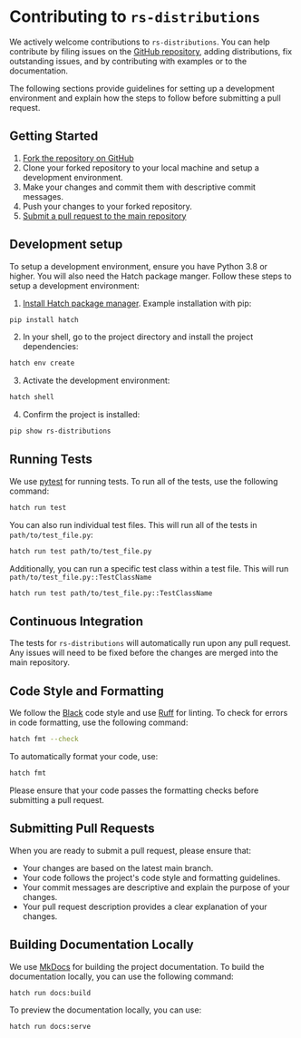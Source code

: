 # Contributing to `rs-distributions`

We actively welcome contributions to `rs-distributions`.
You can help contribute by filing issues on the [GitHub repository](https://github.com/rs-station/distributions/issues), adding distributions, fix outstanding issues, and by contributing with examples or to the documentation.

The following sections provide guidelines for setting up a development environment and explain how the steps to follow before submitting a pull request.
## Getting Started

1. [Fork the repository on GitHub](https://docs.github.com/en/pull-requests/collaborating-with-pull-requests/working-with-forks/fork-a-repo)
2. Clone your forked repository to your local machine and setup a development environment.
3. Make your changes and commit them with descriptive commit messages.
4. Push your changes to your forked repository.
5. [Submit a pull request to the main repository](https://docs.github.com/en/pull-requests/collaborating-with-pull-requests/proposing-changes-to-your-work-with-pull-requests)

## Development setup

To setup a development environment, ensure you have Python 3.8 or higher.
You will also need the Hatch package manger.
Follow these steps to setup a development environment:

1. [Install Hatch package manager](https://hatch.pypa.io/latest/install/).
   Example installation with pip:
 ```bash
 pip install hatch
 ```

2. In your shell, go to the project directory and install the project dependencies:

```bash
hatch env create
```

3. Activate the development environment:

```bash
hatch shell
```

4. Confirm the project is installed:

```bash
pip show rs-distributions
```

## Running Tests

We use [pytest](https://docs.pytest.org/en/8.0.x/) for running tests.
To run all of the tests, use the following command:

```bash
hatch run test
```

You can also run individual test files.
This will run all of the tests in `path/to/test_file.py`:
```bash
hatch run test path/to/test_file.py
```

Additionally, you can run a specific test class within a test file.
This will run `path/to/test_file.py::TestClassName`
```bash
hatch run test path/to/test_file.py::TestClassName
```

## Continuous Integration

The tests for `rs-distributions` will automatically run upon any pull request.
Any issues will need to be fixed before the changes are merged into the main repository.

## Code Style and Formatting

We follow the [Black](https://black.readthedocs.io/en/stable/the_black_code_style/index.html) code style and use [Ruff](https://github.com/astral-sh/ruff) for linting.
To check for errors in code formatting, use the following command:

```bash
hatch fmt --check
```

To automatically format your code, use:

```bash
hatch fmt
```

Please ensure that your code passes the formatting checks before submitting a pull request.

## Submitting Pull Requests

When you are ready to submit a pull request, please ensure that:
- Your changes are based on the latest main branch.
- Your code follows the project's code style and formatting guidelines.
- Your commit messages are descriptive and explain the purpose of your changes.
- Your pull request description provides a clear explanation of your changes.


## Building Documentation Locally

We use [MkDocs](https://www.mkdocs.org) for building the project documentation.
To build the documentation locally, you can use the following command:
```bash
hatch run docs:build
```

To preview the documentation locally, you can use:
```batch
hatch run docs:serve
```

